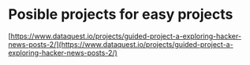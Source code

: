 # Posible projects for easy projects

[https://www.dataquest.io/projects/guided-project-a-exploring-hacker-news-posts-2/](https://www.dataquest.io/projects/guided-project-a-exploring-hacker-news-posts-2/)

[]()